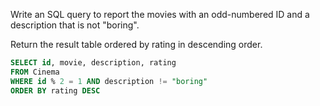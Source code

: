 Write an SQL query to report the movies with an odd-numbered ID and a description that is not "boring".

Return the result table ordered by rating in descending order.

```sql
SELECT id, movie, description, rating
FROM Cinema
WHERE id % 2 = 1 AND description != "boring"
ORDER BY rating DESC
```
